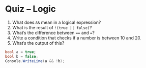 # Quiz – Logic

1. What does `&&` mean in a logical expression?
2. What is the result of `!(true || false)`?
3. What’s the difference between `==` and `=`?
4. Write a condition that checks if a number is between 10 and 20.
5. What’s the output of this?
```csharp
bool a = true;
bool b = false;
Console.WriteLine(a && !b);
```
